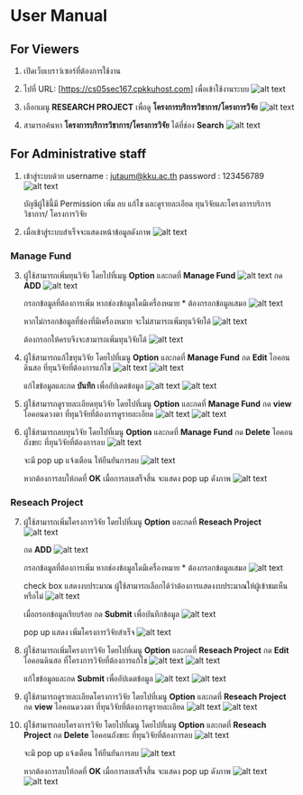 # User Manual

## For Viewers
1. เปิดเว็บเบราว์เซอร์ที่ต้องการใช้งาน
2. ไปที่ URL: [https://cs05sec167.cpkkuhost.com] เพื่อเข้าใช้งานระบบ
![alt text](../Images/UserManual_images/Home.png)

3. เลือกเมนู **RESEARCH PROJECT** เพื่อดู **โครงการบริการวิชาการ/โครงการวิจัย**
![alt text](../Images/UserManual_images/viewer_rp.png)

4. สามารถค้นหา **โครงการบริการวิชาการ/โครงการวิจัย** ได้ที่ช่อง **Search**
![alt text](../Images/UserManual_images/viewer_search.png)


## For Administrative staff
1. เข้าสู่ระบบด้วย 
    username : jutaum@kku.ac.th
    password : 123456789
![alt text](../Images/UserManual_images/Login_staff.png)

    บัญชีผู้ใช้นี้มี Permission เพิ่ม ลบ แก้ไข และดูรายละเอียด ทุนวิจัยและโครงการบริการวิชาการ/ โครงการวิจัย

2. เมื่อเข้าสู่ระบบสำเร็จจะแสดงหน้าข้อมูลดังภาพ
![alt text](../Images/UserManual_images/Successfully_login_staff.png)

### Manage Fund

3. ผู้ใช้สามารถเพิ่มทุนวิจัย โดยไปที่เมนู **Option** และกดที่ **Manage Fund**
![alt text](../Images/UserManual_images/ManageFund1.png)
    กด **ADD**
    ![alt text](../Images/UserManual_images/AddFund1.png)

    กรอกข้อมูลที่ต้องการเพิ่ม หากช่องข้อมูลใดมีเครื่องหมาย * ต้องกรอกข้อมูลเสมอ
    ![alt text](../Images/UserManual_images/AddFund2.png)

    หากไม่กรอกข้อมูลที่ช่องที่มีเครื่องหมาย จะไม่สามารถเพิ่มทุนวิจัยได้
    ![alt text](../Images/UserManual_images/AddFundError.png)

    ต้องกรอกให้ครบจึงจะสามารถเพิ่มทุนวิจัยได้
    ![alt text](../Images/UserManual_images/AddFund3.png)

4. ผู้ใช้สามารถแก้ไขทุนวิจัย โดยไปที่เมนู **Option** และกดที่ **Manage Fund**
    กด **Edit** ไอคอนดินสอ ที่ทุนวิจัยที่ต้องการแก้ไข 
    ![alt text](../Images/UserManual_images/EditFund1.png)
    ![alt text](../Images/UserManual_images/EditFund2.png)

    แก้ไขข้อมูลและกด **บันทึก** เพื่ออัปเดตข้อมูล
    ![alt text](../Images/UserManual_images/EditFund3.png)
    ![alt text](../Images/UserManual_images/EditFund4.png)

5. ผู้ใช้สามารถดูรายละเอียดทุนวิจัย โดยไปที่เมนู **Option** และกดที่ **Manage Fund**
    กด **view** ไอคอนดวงตา ที่ทุนวิจัยที่ต้องการดูรายละเอียด
    ![alt text](../Images/UserManual_images/viewFund1.png)
    ![alt text](../Images/UserManual_images/viewFund2.png)

6. ผู้ใช้สามารถลบทุนวิจัย โดยไปที่เมนู **Option** และกดที่ **Manage Fund**
    กด **Delete** ไอคอนถังขยะ ที่ทุนวิจัยที่ต้องการลบ
    ![alt text](../Images/UserManual_images/DeleteFund1.png)

    จะมี pop up แจ้งเตือน ให้ยืนยันการลบ
    ![alt text](../Images/UserManual_images/DeleteFund2.png)

    หากต้องการลบให้กดที่ **OK** เมื่อการลบเสร็จสิ้น จะแสดง pop up ดังภาพ
    ![alt text](../Images/UserManual_images/DeleteFund3.png)


### Reseach Project

7. ผู้ใช้สามารถเพิ่มโครงการวิจัย โดยไปที่เมนู **Option** และกดที่ **Reseach Project**
    ![alt text](../Images/UserManual_images/ResearchProject.png)

    กด **ADD**
    ![alt text](../Images/UserManual_images/Addrp1.png)

    กรอกข้อมูลที่ต้องการเพิ่ม หากช่องข้อมูลใดมีเครื่องหมาย * ต้องกรอกข้อมูลเสมอ
    ![alt text](../Images/UserManual_images/Addrp2.png)

    check box แสดงงบประมาณ ผู้ใช้สามารถเลือกได้ว่าต้องการแสดงงบประมาณให้ผู้เข้าชมเห็นหรือไม่
    ![alt text](../Images/UserManual_images/Addrp3.png)

    เมื่อกรอกข้อมูลเรียบร้อย กด **Submit** เพื่อบันทึกข้อมูล
    ![alt text](../Images/UserManual_images/Addrp4.png)

    pop up แสดง เพิ่มโครงการวิจัยสำเร็จ
    ![alt text](../Images/UserManual_images/Addrp5.png)

8. ผู้ใช้สามารถเพิ่มโครงการวิจัย โดยไปที่เมนู **Option** และกดที่ **Reseach Project**
    กด **Edit** ไอคอนดินสอ ที่โครงการวิจัยที่ต้องการแก้ไข 
    ![alt text](../Images/UserManual_images/Editrp1.png)
    ![alt text](../Images/UserManual_images/Editrp2.png)

    แก้ไขข้อมูลและกด **Submit** เพื่ออัปเดตข้อมูล
    ![alt text](../Images/UserManual_images/Editrp3.png)
    ![alt text](../Images/UserManual_images/Editrp4.png)

9. ผู้ใช้สามารถดูรายละเอียดโครงการวิจัย โดยไปที่เมนู **Option** และกดที่ **Reseach Project**
    กด **view** ไอคอนดวงตา ที่ทุนวิจัยที่ต้องการดูรายละเอียด
    ![alt text](../Images/UserManual_images/viewrp1.png)
    ![alt text](../Images/UserManual_images/viewrp2.png)

6. ผู้ใช้สามารถลบโครงการวิจัย โดยไปที่เมนู โดยไปที่เมนู **Option** และกดที่ **Reseach Project**
    กด **Delete** ไอคอนถังขยะ ที่ทุนวิจัยที่ต้องการลบ
    ![alt text](../Images/UserManual_images/Deleterp1.png)

    จะมี pop up แจ้งเตือน ให้ยืนยันการลบ
    ![alt text](../Images/UserManual_images/Deleterp2.png)

    หากต้องการลบให้กดที่ **OK** เมื่อการลบเสร็จสิ้น จะแสดง pop up ดังภาพ
    ![alt text](../Images/UserManual_images/Deleterp3.png)
    ![alt text](../Images/UserManual_images/Editrp4.png)